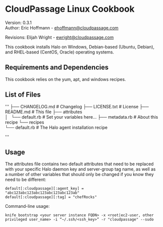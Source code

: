 # CloudPassage Linux Cookbook

Version: 0.3.1  
Author: Eric Hoffmann - ehoffmann@cloudpassage.com

Revisions: Elijah Wright - ewright@cloudpassage.com


This cookbook installs Halo on Windows, Debian-based (Ubuntu, Debian), and RHEL-based (CentOS, Oracle) operating systems.


## Requirements and Dependencies

This cookbook relies on the yum, apt, and windows recipes.


## List of Files

'''
├── CHANGELOG.md     # Changelog
├── LICENSE.txt      # License
├── README.md        # This file
├── attributes      
│   └── default.rb   # Set your variables here...
├── metadata.rb      # About this recipe
└── recipes         
    └── default.rb   # The Halo agent installation recipe

'''

## Usage

The attributes file contains two default attributes that need to be replaced with your specific Halo daemon key and server-group tag name, as well as a number of other variables that should only be changed if you know they need to be different:

    default[:cloudpassage][:agent_key] = "abc123abc123abc123abc123abc123ab"
    default[:cloudpassage][:tag] = "chefRocks"

Command-line usage:

    knife bootstrap <your server instance FQDN> -x <root|ec2-user, other privileged user_name> -i “~/.ssh/<ssh_key>” -r "cloudpassage" --sudo

